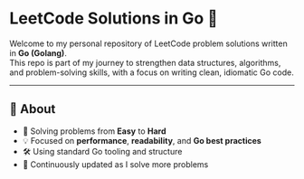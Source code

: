 # LeetCode Solutions in Go 🚀

Welcome to my personal repository of LeetCode problem solutions written in **Go (Golang)**.  
This repo is part of my journey to strengthen data structures, algorithms, and problem-solving skills, with a focus on writing clean, idiomatic Go code.

---

## 📌 About

- 🧠 Solving problems from **Easy** to **Hard**
- 💡 Focused on **performance**, **readability**, and **Go best practices**
- 🛠️ Using standard Go tooling and structure
- 📘 Continuously updated as I solve more problems